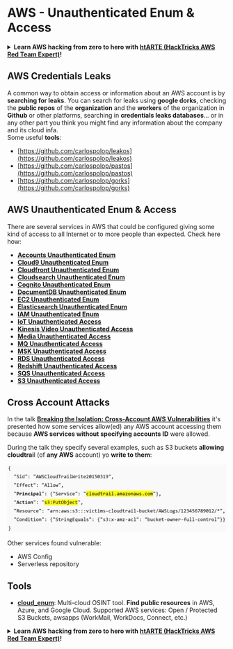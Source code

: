 # AWS - Unauthenticated Enum & Access

<details>

<summary><strong>Learn AWS hacking from zero to hero with</strong> <a href="https://training.hacktricks.xyz/courses/arte"><strong>htARTE (HackTricks AWS Red Team Expert)</strong></a><strong>!</strong></summary>

Other ways to support HackTricks:

* If you want to see your **company advertised in HackTricks** or **download HackTricks in PDF** Check the [**SUBSCRIPTION PLANS**](https://github.com/sponsors/carlospolop)!
* Get the [**official PEASS & HackTricks swag**](https://peass.creator-spring.com)
* Discover [**The PEASS Family**](https://opensea.io/collection/the-peass-family), our collection of exclusive [**NFTs**](https://opensea.io/collection/the-peass-family)
* **Join the** 💬 [**Discord group**](https://discord.gg/hRep4RUj7f) or the [**telegram group**](https://t.me/peass) or **follow** me on **Twitter** 🐦 [**@carlospolopm**](https://twitter.com/carlospolopm)**.**
* **Share your hacking tricks by submitting PRs to the** [**HackTricks**](https://github.com/carlospolop/hacktricks) and [**HackTricks Cloud**](https://github.com/carlospolop/hacktricks-cloud) github repos.

</details>

## AWS Credentials Leaks

A common way to obtain access or information about an AWS account is by **searching for leaks**. You can search for leaks using **google dorks**, checking the **public repos** of the **organization** and the **workers** of the organization in **Github** or other platforms, searching in **credentials leaks databases**... or in any other part you think you might find any information about the company and its cloud infa.\
Some useful **tools**:

* [https://github.com/carlospolop/leakos](https://github.com/carlospolop/leakos)
* [https://github.com/carlospolop/pastos](https://github.com/carlospolop/pastos)
* [https://github.com/carlospolop/gorks](https://github.com/carlospolop/gorks)

## AWS Unauthenticated Enum & Access

There are several services in AWS that could be configured giving some kind of access to all Internet or to more people than expected. Check here how:

* ****[**Accounts Unauthenticated Enum**](aws-accounts-unauthenticated-enum.md)****
* ****[**Cloud9 Unauthenticated Enum**](broken-reference)****
* ****[**Cloudfront Unauthenticated Enum**](aws-cloudfront-unauthenticated-enum.md)****
* ****[**Cloudsearch Unauthenticated Enum**](broken-reference)****
* ****[**Cognito Unauthenticated Enum**](aws-cognito-unauthenticated-enum.md)****
* ****[**DocumentDB Unauthenticated Enum**](aws-documentdb-enum.md)****
* ****[**EC2 Unauthenticated Enum**](aws-ec2-unauthenticated-enum.md)****
* ****[**Elasticsearch Unauthenticated Enum**](aws-elasticsearch-unauthenticated-enum.md)****
* ****[**IAM Unauthenticated Enum**](../../aws-pentesting/aws-unauthenticated-enum-access/aws-iam-and-sts-unauthenticated-enum.md)****
* ****[**IoT Unauthenticated Access**](aws-iot-unauthenticated-enum.md)****
* ****[**Kinesis Video Unauthenticated Access**](aws-kinesis-video-unauthenticated-enum.md)****
* ****[**Media Unauthenticated Access**](aws-media-unauthenticated-enum.md)****
* ****[**MQ Unauthenticated Access**](aws-mq-unauthenticated-enum.md)****
* ****[**MSK Unauthenticated Access**](aws-msk-unauthenticated-enum.md)****
* ****[**RDS Unauthenticated Access**](aws-rds-unauthenticated-enum.md)****
* ****[**Redshift Unauthenticated Access**](aws-redshift-unauthenticated-enum.md)****
* ****[**SQS Unauthenticated Access**](aws-sqs-unauthenticated-enum.md)****
* ****[**S3 Unauthenticated Access**](aws-s3-unauthenticated-enum.md)****

## Cross Account Attacks

In the talk [**Breaking the Isolation: Cross-Account AWS Vulnerabilities**](https://www.youtube.com/watch?v=JfEFIcpJ2wk) it's presented how some services allow(ed) any AWS account accessing them because **AWS services without specifying accounts ID** were allowed.

During the talk they specify several examples, such as S3 buckets **allowing cloudtrai**l (of **any AWS** account) yo **write to them**:

![](<../../../.gitbook/assets/image (38) (1).png>)

Other services found vulnerable:

* AWS Config
* Serverless repository

## Tools

* [**cloud\_enum**](https://github.com/initstring/cloud\_enum): Multi-cloud OSINT tool. **Find public resources** in AWS, Azure, and Google Cloud. Supported AWS services: Open / Protected S3 Buckets, awsapps (WorkMail, WorkDocs, Connect, etc.)

<details>

<summary><strong>Learn AWS hacking from zero to hero with</strong> <a href="https://training.hacktricks.xyz/courses/arte"><strong>htARTE (HackTricks AWS Red Team Expert)</strong></a><strong>!</strong></summary>

Other ways to support HackTricks:

* If you want to see your **company advertised in HackTricks** or **download HackTricks in PDF** Check the [**SUBSCRIPTION PLANS**](https://github.com/sponsors/carlospolop)!
* Get the [**official PEASS & HackTricks swag**](https://peass.creator-spring.com)
* Discover [**The PEASS Family**](https://opensea.io/collection/the-peass-family), our collection of exclusive [**NFTs**](https://opensea.io/collection/the-peass-family)
* **Join the** 💬 [**Discord group**](https://discord.gg/hRep4RUj7f) or the [**telegram group**](https://t.me/peass) or **follow** me on **Twitter** 🐦 [**@carlospolopm**](https://twitter.com/carlospolopm)**.**
* **Share your hacking tricks by submitting PRs to the** [**HackTricks**](https://github.com/carlospolop/hacktricks) and [**HackTricks Cloud**](https://github.com/carlospolop/hacktricks-cloud) github repos.

</details>
